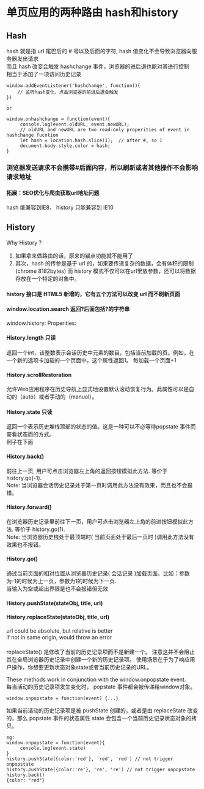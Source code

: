 # 单页应用的两种路由 hash和history  

## Hash
hash 就是指 url 尾巴后的 # 号以及后面的字符,  hash 值变化不会导致浏览器向服务器发出请求  
而且 hash 改变会触发 hashchange 事件，浏览器的进后退也能对其进行控制  
相当于添加了一项访问历史记录  
```
window.addEventListener('hashchange', function(){ 
    // 监听hash变化，点击浏览器的前进后退会触发
})

or

window.onhashchange = function(event){
     console.log(event.oldURL, event.newURL);
     // oldURL and newURL are two read-only properities of event in hashchange fucntion
     let hash = location.hash.slice(1);  // after #, so 1
     document.body.style.color = hash;
}
```
### 浏览器发送请求不会携带#后面内容，所以刷新或者其他操作不会影响请求地址

#### 拓展：SEO优化与爬虫获取url地址问题

hash 能兼容到IE8， history 只能兼容到 IE10

## History 
Why History？  
1. 如果拿来做路由的话，原来的锚点功能就不能用了
2. 其次，hash 的传参是基于 url 的，如果要传递复杂的数据，会有体积的限制(chrome 8182bytes)
而 history 模式不仅可以在url里放参数，还可以将数据存放在一个特定的对象中。

#### history 接口是 HTML5 新增的，它有五个方法可以改变 url 而不刷新页面  
#### window.location.search 返回?后面包括?的字符串  

window.history:
Properities:  
#### History.length 只读
返回一个int，该整数表示会话历史中元素的数目，包括当前加载的页。例如，在一个新的选项卡加载的一个页面中，这个属性返回1。
每加载一个页面+1
#### History.scrollRestoration 
允许Web应用程序在历史导航上显式地设置默认滚动恢复行为。此属性可以是自动的（auto）或者手动的（manual）。
#### History.state 只读
返回一个表示历史堆栈顶部的状态的值。这是一种可以不必等待popstate 事件而查看状态而的方式。  
例子在下面

#### History.back()
前往上一页, 用户可点击浏览器左上角的返回按钮模拟此方法. 等价于 history.go(-1).  
Note: 当浏览器会话历史记录处于第一页时调用此方法没有效果，而且也不会报错。  
#### History.forward()
在浏览器历史记录里前往下一页，用户可点击浏览器左上角的前进按钮模拟此方法. 等价于 history.go(1).  
Note: 当浏览器历史栈处于最顶端时( 当前页面处于最后一页时 )调用此方法没有效果也不报错。  
#### History.go()
通过当前页面的相对位置从浏览器历史记录( 会话记录 )加载页面。比如：参数为-1的时候为上一页，参数为1的时候为下一页.   
当输入为空或超出界限是也不会报错但无效  

#### History.pushState(stateObj, title, url)  
#### History.replaceState(stateObj, title, url)  
url could be absolute, but relative is better  
if not in same origin, would throw an error  
#### 
replaceState()  是修改了当前的历史记录项而不是新建一个。 注意这并不会阻止其在全局浏览器历史记录中创建一个新的历史记录项。
使用场景在于为了响应用户操作，你想要更新状态对象state或者当前历史记录的URL。

These methods work in conjunction with the window.onpopstate event.  
 每当活动的历史记录项发生变化时， popstate 事件都会被传递给window对象。
 ```
 window.onpopstate = function(event) {...}
 ```
 如果当前活动的历史记录项是被 pushState 创建的，或者是由 replaceState 改变的，那么 popstate 事件的状态属性 state 会包含一个当前历史记录状态对象的拷贝。
```
eg:
window.onpopstate = function(event){
     console.log(event.state)
}
history.pushState({color:'red'}, 'red', 'red') // not trigger onpopstate
history.pushState({color:'re'}, 're', 're') // not trigger onpopstate
history.back()
{color: "red"}
 ```
